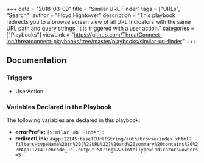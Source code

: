 +++
date = "2018-03-09"
title = "Similar URL Finder"
tags = ["URLs", "Search"]
author = "Floyd Hightower"
description = "This playbook redirects you to a browse screen view of all URL Indicators with the same URL path and query strings. It is triggered with a user action."
categories = ["Playbooks"]
viewLink = "https://github.com/ThreatConnect-Inc/threatconnect-playbooks/tree/master/playbooks/similar-url-finder"
+++

## Documentation

### Triggers

- UserAction

### Variables Declared in the Playbook

The following variables are declared in this playbook:

- **errorPrefix:** `[Similar URL Finder]:`
- **redirectLink:** `#App:12145:baseTCUrl!String/auth/browse/index.xhtml?filters=typeName%20in%20(%22URL%22)%20and%20summary%20contains%20%22#App:12141:encode_url.output!String%22&intelType=indicators&owners=5`
